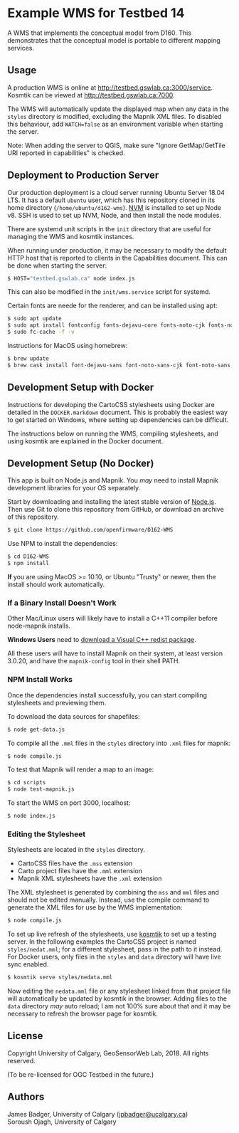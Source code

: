 # Example WMS for Testbed 14

A WMS that implements the conceptual model from D160. This demonstrates that the conceptual model is portable to different mapping services.

## Usage

A production WMS is online at http://testbed.gswlab.ca:3000/service. Kosmtik can be viewed at http://testbed.gswlab.ca:7000.

The WMS will automatically update the displayed map when any data in the `styles` directory is modified, excluding the Mapnik XML files. To disabled this behaviour, add `WATCH=false` as an environment variable when starting the server.

Note: When adding the server to QGIS, make sure "Ignore GetMap/GetTile URI reported in capabilities" is checked.

## Deployment to Production Server

Our production deployment is a cloud server running Ubuntu Server 18.04 LTS. It has a default `ubuntu` user, which has this repository cloned in its home directory (`/home/ubuntu/d162-wms`). [NVM][] is installed to set up Node v8. SSH is used to set up NVM, Node, and then install the node modules.

There are systemd unit scripts in the `init` directory that are useful for managing the WMS and kosmtik instances.

When running under production, it may be necessary to modify the default HTTP host that is reported to clients in the Capabilities document. This can be done when starting the server:

```sh
$ HOST="testbed.gswlab.ca" node index.js
```

This can also be modified in the `init/wms.service` script for systemd.

Certain fonts are neede for the renderer, and can be installed using apt:

```sh
$ sudo apt update
$ sudo apt install fontconfig fonts-dejavu-core fonts-noto-cjk fonts-noto-hinted fonts-noto-unhinted fonts-hanazono ttf-unifont fonts-open-sans
$ sudo fc-cache -f -v
```

Instructions for MacOS using homebrew:

```sh
$ brew update
$ brew cask install font-dejavu-sans font-noto-sans-cjk font-noto-sans font-hanamina font-gnu-unifont font-open-sans
```

[NVM]: https://github.com/creationix/nvm

## Development Setup with Docker

Instructions for developing the CartoCSS stylesheets using Docker are detailed in the `DOCKER.markdown` document. This is probably the easiest way to get started on Windows, where setting up dependencies can be difficult.

The instructions below on running the WMS, compiling stylesheets, and using kosmtik are explained in the Docker document.

## Development Setup (No Docker)

This app is built on Node.js and Mapnik. You *may* need to install Mapnik development libraries for your OS separately.

Start by downloading and installing the latest stable version of [Node.js][]. Then use Git to clone this repository from GitHub, or download an archive of this repository.

```sh
$ git clone https://github.com/openfirmware/D162-WMS
```

Use NPM to install the dependencies:

```sh
$ cd D162-WMS
$ npm install
```

**If** you are using MacOS >= 10.10, or Ubuntu "Trusty" or newer, then the install should work automatically.

[Node.js]: https://nodejs.org/

### If a Binary Install Doesn't Work

Other Mac/Linux users will likely have to install a C++11 compiler before node-mapnik installs.

**Windows Users** need to [download a Visual C++ redist package][vcredist].

All these users will have to install Mapnik on their system, at least version 3.0.20, and have the `mapnik-config` tool in their shell PATH.

[vcredist]: https://github.com/mapnik/node-mapnik#windows-specific

### NPM Install Works

Once the dependencies install successfully, you can start compiling stylesheets and previewing them.

To download the data sources for shapefiles:

```sh
$ node get-data.js
```

To compile all the `.mml` files in the `styles` directory into `.xml` files for mapnik:

```sh
$ node compile.js
```

To test that Mapnik will render a map to an image:

```sh
$ cd scripts
$ node test-mapnik.js
```

To start the WMS on port 3000, localhost:

```sh
$ node index.js
```

### Editing the Stylesheet

Stylesheets are located in the `styles` directory. 

* CartoCSS files have the `.mss` extension
* Carto project files have the `.mml` extension
* Mapnik XML stylesheets have the `.xml` extension

The XML stylesheet is generated by combining the `mss` and `mml` files and should not be edited manually. Instead, use the compile command to generate the XML files for use by the WMS implementation:

```sh
$ node compile.js
```

To set up live refresh of the stylesheets, use [kosmtik][] to set up a testing server. In the following examples the CartoCSS project is named `styles/nedat.mml`; for a different stylesheet, pass in the path to it instead. For Docker users, only files in the `styles` and `data` directory will have live sync enabled.

```sh
$ kosmtik serve styles/nedata.mml
```

Now editing the `nedata.mml` file or any stylesheet linked from that project file will automatically be updated by kosmtik in the browser. Adding files to the `data` directory *may* auto reload; I am not 100% sure about that and it may be necessary to refresh the browser page for kosmtik.

[kosmtik]: https://github.com/kosmtik/kosmtik

## License

Copyright University of Calgary, GeoSensorWeb Lab, 2018. All rights reserved.

(To be re-licensed for OGC Testbed in the future.)

## Authors

James Badger, University of Calgary (<jpbadger@ucalgary.ca>)  
Soroush Ojagh, University of Calgary

